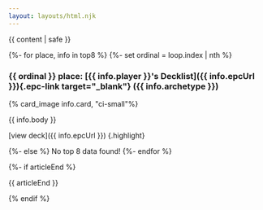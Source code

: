 ```yaml
---
layout: layouts/html.njk
---
```

{{ content | safe }}

{%- for place, info in top8 %}
{%- set ordinal = loop.index | nth %}
<!-- {{ ordinal }} -->

### <span class="pre-headline {{ place }}">{{ ordinal }} place:</span> [{{ info.player }}'s Decklist]({{ info.epcUrl }}){.epc-link target="_blank"} ({{ info.archetype }})

{% card_image info.card, "ci-small"%}

{{ info.body }}

[view deck]({{ info.epcUrl }})
{.highlight}

{%- else %}
No top 8 data found!
{%- endfor %} 

{%- if articleEnd %}

{{ articleEnd }}

{% endif %}
